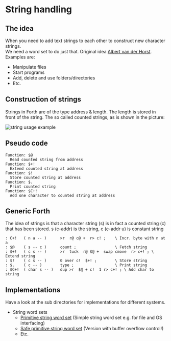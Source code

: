 # String handling

## The idea

When you need to add text strings to each other to construct new character strings.  
We need a word set to do just that. Original idea [Albert van der Horst](https://home.hccnet.nl/a.w.m.van.der.horst/index.html). 
Examples are:  

- Manipulate files
- Start programs
- Add, delete and use folders/directories
- Etc.

## Construction of strings

Strings in Forth are of the type address & length. The length is stored in
front of the string. The so called counted strings, as is shown in the picture:  

![string usage example](https://user-images.githubusercontent.com/11397265/142727480-4cb13037-c118-4d05-9eec-529aeaf23cad.jpg)  

## Pseudo code
```
Function: $@
  Read counted string from address
Function: $+!
  Extend counted string at address
Function: $!
  Store counted string at address
Function: $.
  Print counted string
Function: $C+!
  Add one character to counted string at address
```

## Generic Forth

The idea of strings is that a character string (s)
is in fact a counted string (c) that has been stored.
s (c-addr) is the string, c (c-addr u) is constant string

```Forth
: C+!   ( n a -- )      >r  r@ c@ +  r> c! ;    \ Incr. byte with n at a
: $@    ( s -- c )      count ;                 \ Fetch string
: $+!   ( c s -- )      >r  tuck  r@ $@ +  swap cmove  r> c+! ; \ Extend string 
: $!    ( c s -- )      0 over c!  $+! ;        \ Store string
: $.    ( c -- )        type ;                  \ Print string
: $C+!  ( char s -- )   dup >r  $@ + c!  1 r> c+! ; \ Add char to string
```

## Implementations

Have a look at the sub directories for implementations for different systems.  

- String word sets
  - [Primitive string word set](Primitive-string-word-set.f) \(Simple string word set e.g. for file and OS interfacing)
  - [Safe primitive string word set](Safe-string-word-set.f) \(Version with buffer overflow control!)
  - Etc.
